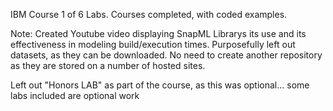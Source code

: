 IBM Course 1 of 6 Labs.
Courses completed, with coded examples.

Note:  Created Youtube video displaying SnapML Librarys its use and its effectiveness in modeling build/execution times.
Purposefully left out datasets, as they can be downloaded.  No need to create another repository as they are stored on a number of hosted sites.

Left out "Honors LAB" as part of the course, as this was optional... some labs included are optional work
